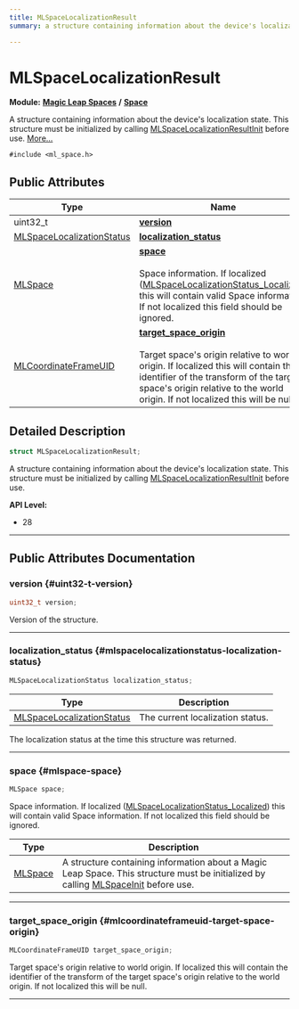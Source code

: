 ```yaml
---
title: MLSpaceLocalizationResult
summary: a structure containing information about the device's localization state. this structure must be initialized by calling mlspacelocalizationresultinit before use. 

---
```


# MLSpaceLocalizationResult

**Module:** **[Magic Leap Spaces](/versioned_docs/version-02-Aug-2023/api-ref/api/Modules/group___magic_leap_spaces/group___magic_leap_spaces.md)** **/** **[Space](/versioned_docs/version-02-Aug-2023/api-ref/api/Modules/group___magic_leap_spaces/group___space/group___space.md)**



A structure containing information about the device's localization state. This structure must be initialized by calling [MLSpaceLocalizationResultInit](/versioned_docs/version-02-Aug-2023/api-ref/api/Modules/group___magic_leap_spaces/group___space/group___space.md#void-mlspacelocalizationresultinit) before use.  [More...](#detailed-description)


`#include <ml_space.h>`

## Public Attributes

| Type           | Name           |
| -------------- | -------------- |
| uint32_t | **[version](/versioned_docs/version-02-Aug-2023/api-ref/api/Modules/group___magic_leap_spaces/group___space/struct_m_l_space_localization_result.md#uint32-t-version)**  |
| [MLSpaceLocalizationStatus](/versioned_docs/version-02-Aug-2023/api-ref/api/Modules/group___magic_leap_spaces/group___space/group___space.md#enums-mlspacelocalizationstatus) | **[localization_status](/versioned_docs/version-02-Aug-2023/api-ref/api/Modules/group___magic_leap_spaces/group___space/struct_m_l_space_localization_result.md#mlspacelocalizationstatus-localization-status)**  |
| [MLSpace](/versioned_docs/version-02-Aug-2023/api-ref/api/Modules/group___magic_leap_spaces/group___space/struct_m_l_space.md) | **[space](/versioned_docs/version-02-Aug-2023/api-ref/api/Modules/group___magic_leap_spaces/group___space/struct_m_l_space_localization_result.md#mlspace-space)** <br></br>Space information. If localized ([MLSpaceLocalizationStatus_Localized](/versioned_docs/version-02-Aug-2023/api-ref/api/Modules/group___magic_leap_spaces/group___space/group___space.md#enums-mlspacelocalizationstatus-localized)) this will contain valid Space information. If not localized this field should be ignored.  |
| [MLCoordinateFrameUID](/versioned_docs/version-02-Aug-2023/api-ref/api/Modules/group___perception/struct_m_l_coordinate_frame_u_i_d.md) | **[target_space_origin](/versioned_docs/version-02-Aug-2023/api-ref/api/Modules/group___magic_leap_spaces/group___space/struct_m_l_space_localization_result.md#mlcoordinateframeuid-target-space-origin)** <br></br>Target space's origin relative to world origin. If localized this will contain the identifier of the transform of the target space's origin relative to the world origin. If not localized this will be null.  |

## Detailed Description

```cpp
struct MLSpaceLocalizationResult;
```

A structure containing information about the device's localization state. This structure must be initialized by calling [MLSpaceLocalizationResultInit](/versioned_docs/version-02-Aug-2023/api-ref/api/Modules/group___magic_leap_spaces/group___space/group___space.md#void-mlspacelocalizationresultinit) before use. 




**API Level:**
  * 28




-----------
## Public Attributes Documentation

### version {#uint32-t-version}

```cpp
uint32_t version;
```


Version of the structure. 





-----------

### localization_status {#mlspacelocalizationstatus-localization-status}

```cpp
MLSpaceLocalizationStatus localization_status;
```



| Type | Description |
|--|--|
| [MLSpaceLocalizationStatus](/versioned_docs/version-02-Aug-2023/api-ref/api/Modules/group___magic_leap_spaces/group___space/group___space.md#enums-mlspacelocalizationstatus) | The current localization status.  |


The localization status at the time this structure was returned. 





-----------

### space {#mlspace-space}

```cpp
MLSpace space;
```

Space information. If localized ([MLSpaceLocalizationStatus_Localized](/versioned_docs/version-02-Aug-2023/api-ref/api/Modules/group___magic_leap_spaces/group___space/group___space.md#enums-mlspacelocalizationstatus-localized)) this will contain valid Space information. If not localized this field should be ignored. 


| Type | Description |
|--|--|
| [MLSpace](/versioned_docs/version-02-Aug-2023/api-ref/api/Modules/group___magic_leap_spaces/group___space/struct_m_l_space.md) | A structure containing information about a Magic Leap Space. This structure must be initialized by calling [MLSpaceInit](/versioned_docs/version-02-Aug-2023/api-ref/api/Modules/group___magic_leap_spaces/group___space/group___space.md#void-mlspaceinit) before use.  |






-----------

### target_space_origin {#mlcoordinateframeuid-target-space-origin}

```cpp
MLCoordinateFrameUID target_space_origin;
```

Target space's origin relative to world origin. If localized this will contain the identifier of the transform of the target space's origin relative to the world origin. If not localized this will be null. 





-----------


